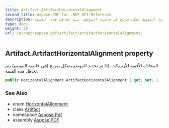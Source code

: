 ```yaml
---
title: Artifact.ArtifactHorizontalAlignment
second_title: Aspose.PDF for .NET API Reference
description: خاصية الأرتيفكت. المحاذاة الأفقية للأرتيفكت. إذا تم تحديد الموضع بشكل صريح في خاصية الموضع، يتم تجاهل هذه القيمة
type: docs
weight: 20
url: /ar/net/aspose.pdf/artifact/artifacthorizontalalignment/
---
```

## Artifact.ArtifactHorizontalAlignment property

المحاذاة الأفقية للأرتيفكت. إذا تم تحديد الموضع بشكل صريح (في خاصية الموضع) يتم تجاهل هذه القيمة.

```csharp
public HorizontalAlignment ArtifactHorizontalAlignment { get; set; }
```

### See Also

* enum [HorizontalAlignment](../../horizontalalignment/)
* class [Artifact](../)
* namespace [Aspose.Pdf](../../../aspose.pdf/)
* assembly [Aspose.PDF](../../../)